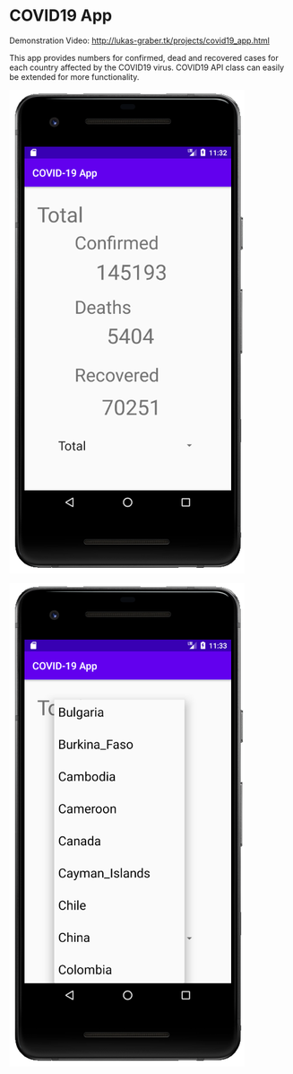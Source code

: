 # COVID19 App
Demonstration Video: http://lukas-graber.tk/projects/covid19_app.html  

This app provides numbers for confirmed, dead and recovered cases for each country affected by the COVID19 virus. COVID19 API class can easily be extended for more functionality.

![Total](assets/covid19-app-total.PNG)

![Dropdown](assets/covid19-app-dropdown.PNG)

